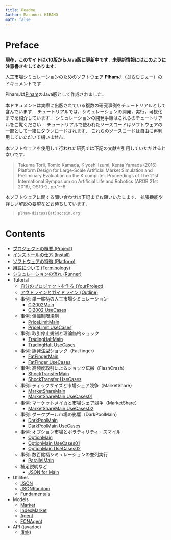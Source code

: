 ```yaml
---
title: Readme
Author: Masanori HIRANO
math: false
---
```


# Preface

**現在，このサイトはx10版からJava版に更新中です．未更新情報にはこのように注意書きをしてあります.**

人工市場シミュレーションのためのソフトウェア **PlhamJ** （ぷらむじぇー）のドキュメントです．

PlhamJは[Plham](https://plham.github.io)のJava版として作成されました．

本ドキュメントは実際に出版されている複数の研究事例をチュートリアルとして含んでいます．
チュートリアルでは，シミュレーションの開発，実行，可視化までを紹介しています．
シミュレーションの開発手順はこれらのチュートリアルをご覧ください．
チュートリアルで使われたソースコードはソフトウェアの一部として一緒にダウンロードされます．
これらのソースコードは自由に再利用していただいて構いません．

本ソフトウェアを使用して行われた研究では下記の文献を引用していただけると幸いです．

> Takuma Torii, Tomio Kamada, Kiyoshi Izumi, Kenta Yamada (2016) Platform Design for Large-Scale Artificial Market Simulation and Preliminary Evaluation on the K computer. Proceedings of The 21st International Symposium on Artificial Life and Robotics (AROB 21st 2016), OS10-2, pp.1--6.

本ソフトウェアに関する問い合わせは下記までお願いいたします．
拡張機能や詳しい解説の要望などお待ちしています．

> `plham-discuss(at)socsim.org`


# Contents

  * [プロジェクトの概要 (Project)](Project)
  * [インストールの仕方 (Install)](Install)
  * [ソフトウェアの特徴 (Platform)](Platform)
  * [用語について (Terminology)](Terminology)
  * [シミュレーションの流れ (Runner)](class/Runner)
  * Tutorial
    * [自分のプロジェクトを作る (YourProject)](tutorial/YourProject)
    * [アウトラインとガイドライン (Outline)](tutorial/Outline)
    * 事例: 単一銘柄の人工市場シミュレーション
      * [CI2002Main](tutorial/CI2002Main)
      * [CI2002 UseCases](tutorial/CI2002Main_UseCases)
    * 事例: 値幅制限規制
      * [PriceLimitMain](tutorial/PriceLimitMain)
      * [PriceLimit UseCases](tutorial/PriceLimitMain_UseCases)
    * 事例: 取引停止規制と理論価格ショック
      * [TradingHaltMain](tutorial/TradingHaltMain)
      * [TradingHalt UseCases](tutorial/TradingHaltMain_UseCases)
    * 事例: 誤発注型ショック（Fat finger）
      * [FatFingerMain](tutorial/FatFingerMain)
      * [FatFinger UseCases](tutorial/FatFingerMain_UseCases)
    * 事例: 高頻度取引によるショック伝搬（FlashCrash）
      * [ShockTransferMain](tutorial/ShockTransferMain)
      * [ShockTransfer UseCases](tutorial/ShockTransferMain_UseCases)
    * 事例: ティックサイズと市場シェア競争（MarketShare）
      * [MarketShareMain](tutorial/MarketShareMain)
      * [MarketShareMain UseCases01](tutorial/MarketShareMain_UseCases01)
    * 事例: マーケットメイカと市場シェア競争（MarketShare）
      * [MarketShareMain UseCases02](tutorial/MarketShareMain_UseCases02)
    * 事例: ダークプール市場の影響（DarkPoolMain）
      * [DarkPoolMain](tutorial/DarkPoolMain)
      * [DarkPoolMain UseCases](tutorial/DarkPoolMain_UseCases)
    * 事例: オプション市場とボラティリティ・スマイル
      * [OptionMain](tutorial/OptionMain)
      * [OptionMain UseCases01](tutorial/OptionMain_UseCases01)
      * [OptionMain UseCases02](tutorial/OptionMain_UseCases02)
    * 事例: 数百銘柄シミュレーションの並列実行
      * [ParallelMain](tutorial/ParallelMain)
    * 補足説明など
      * [JSON for Main](tutorial/JSON_for_Main)
  * Utilities
	* [JSON](class/JSON)
	* [JSONRandom](class/JSONRandom)
    * [Fundamentals](class/Fundamentals)
  * Models
    * [Market](class/Market)
    * [IndexMarket](class/IndexMarket)
	* [Agent](class/Agent)
	* [FCNAgent](class/FCNAgent)
  * API (javadoc)
    * [(link)](api)
